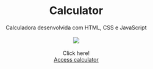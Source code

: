 <div align="center">
    <h1>
        Calculator
    </h1>
</div>
<div align="center" color="red">Calculadora desenvolvida com HTML, CSS e JavaScript</div>

<br>

<div align="center">
    <img  src="https://j.gifs.com/nRYVRY.gif" >
</div>

<br>

<div align="center">Click here!</div>

<div align="center">
        <a href="https://kevinfigueira.github.io/Calculator-Javascript/">Access calculator</a>
</div>





